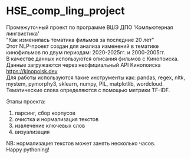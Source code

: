 # HSE_comp_ling_project
Промежуточный проект по программе ВШЭ ДПО 'Компьютерная лингвистика'  
"Как изменилась тематика фильмов за последние 20 лет"  
Этот NLP-проект создан для анализа изменений в тематике кинофильмов по двум периодам: 2020-2025гг. и 2000-2005гг.  
В качестве данных используются описания фильмов с Кинопоиска. Данные загружаются через неофициальный API Кинопоиска https://kinopoisk.dev  
Для работы используются такие инструменты как: pandas, regex, nltk, mystem, pymorphy3, sklearn, numpy, PIL, matplotlib, wordcloud. Тематические слова определяются с помощью метрики TF-IDF.

Этапы проекта:
1) парсинг, сбор корпусов
2) очистка и нормализация текстов
3) извлечение ключевых слов
4) визуализация

NB: нормализация текстов может занять несколько часов.  
Happy pythoning!
